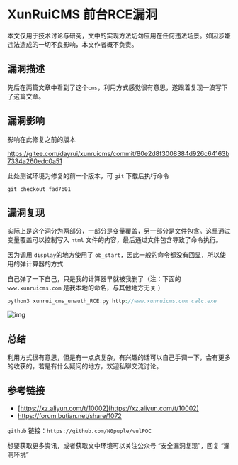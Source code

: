# XunRuiCMS 前台RCE漏洞

本文仅用于技术讨论与研究，文中的实现方法切勿应用在任何违法场景。如因涉嫌违法造成的一切不良影响，本文作者概不负责。

## 漏洞描述

先后在两篇文章中看到了这个`cms`，利用方式感觉很有意思，遂跟着复现一波写下了这篇文章。

## 漏洞影响

影响在此修复之前的版本 

https://gitee.com/dayrui/xunruicms/commit/80e2d8f3008384d926c64163b7334a260edc0a51

此处测试环境为修复的前一个版本，可 `git` 下载后执行命令

```
git checkout fad7b01
```

## 漏洞复现

实际上是这个洞分为两部分，一部分是变量覆盖，另一部分是文件包含。这里通过变量覆盖可以控制写入 `html` 文件的内容，最后通过文件包含导致了命令执行。

因为调用 `display`的地方使用了 `ob_start`，因此一般的命令都没有回显，所以使用的弹计算器的方式

自己弹了一下自己，只是我的计算器早就被我删了（注：下面的 `www.xunruicms.com` 是我本地的命名，与其他地方无关 ）

```php
python3 xunrui_cms_unauth_RCE.py http://www.xunruicms.com calc.exe
```

![img](https://cdn.nlark.com/yuque/0/2022/png/22586461/1644334744634-94e79d78-cf97-4ec2-a5a3-d576a8405421.png)

## 总结

利用方式很有意思，但是有一点点复杂，有兴趣的话可以自己手调一下，会有更多的收获的，若是有什么疑问的地方，欢迎私聊交流讨论。

## 参考链接

- [https://xz.aliyun.com/t/10002](https://xz.aliyun.com/t/10002)
- https://forum.butian.net/share/1072



`github` 链接：`https://github.com/N0puple/vulPOC`

想要获取更多资讯，或者获取文中环境可以关注公众号 “安全漏洞复现”，回复 “漏洞环境”